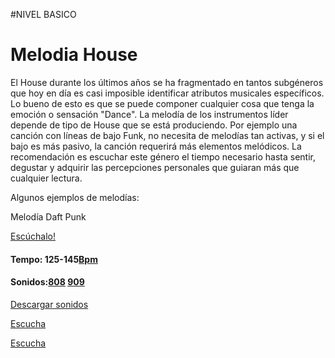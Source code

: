 
#NIVEL BASICO


# Melodia House 

El House durante los últimos años se ha fragmentado en tantos subgéneros que hoy en día es casi imposible identificar  atributos musicales específicos. Lo bueno de esto es que se puede componer cualquier cosa que tenga la emoción o sensación "Dance". La melodía de los instrumentos líder depende de tipo de House que se está produciendo. Por ejemplo una canción con  líneas de bajo Funk, no necesita de melodías tan activas, y si el bajo es más pasivo, la canción requerirá más elementos melódicos. La recomendación es escuchar este género el tiempo necesario hasta sentir, degustar y adquirir las percepciones personales que guiaran más que cualquier lectura.

Algunos ejemplos de melodías:

Melodía Daft Punk



[Escúchalo!](https://www.youtube.com/user/Quakeschranzer666)


#### Tempo: 125-145[Bpm](http://es.wikipedia.org/wiki/Pulsaciones_por_minuto) 
#### Sonidos:[808](http://es.wikipedia.org/wiki/Roland_TR-808) [909](http://es.wikipedia.org/wiki/Roland_TR-909)
[Descargar sonidos](http://samples.kb6.de/downloads_snare_drum.php)


[Escucha](http://picosong.com/9KGk) 



[Escucha](http://picosong.com/9KGL) 
   
